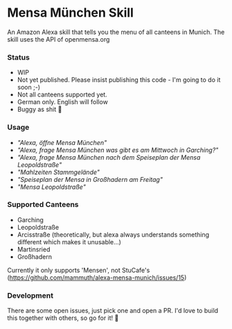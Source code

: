# Mensa München Skill

An Amazon Alexa skill that tells you the menu of all canteens in Munich. The skill uses the API of openmensa.org


### Status

- WIP
- Not yet published. Please insist publishing this code - I'm going to do it soon ;-)
- Not all canteens supported yet.
- German only. English will follow
- Buggy as shit :see_no_evil:

### Usage

- _"Alexa, öffne Mensa München"_
- _"Alexa, frage Mensa München was gibt es am Mittwoch in Garching?"_
- _"Alexa, frage Mensa München nach dem Speiseplan der Mensa Leopoldstraße"_
- _"Mahlzeiten Stammgelände"_
- _"Speiseplan der Mensa in Großhadern am Freitag"_
- _"Mensa Leopoldstraße"_

### Supported Canteens
- Garching
- Leopoldstraße
- Arcisstraße (theoretically, but alexa always understands something different which makes it unusable...)
- Martinsried
- Großhadern

Currently it only supports 'Mensen', not StuCafe's (https://github.com/mammuth/alexa-mensa-munich/issues/15)


### Development
There are some open issues, just pick one and open a PR. I'd love to build this together with others, so go for it! :muscle:
